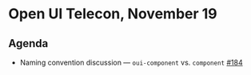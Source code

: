 # Open UI Telecon, November 19

## Agenda
* Naming convention discussion — `oui-component` vs. `component` [#184](https://github.com/WICG/open-ui/issues/184)
